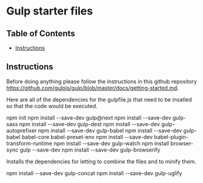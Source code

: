 # Gulp starter files

## Table of Contents

* [Instructions](#dependencies)

## Instructions

Before doing anything please follow the instructions in this github repository https://github.com/gulpjs/gulp/blob/master/docs/getting-started.md.

Here are all of the dependencies for the gulpfile.js that need to be insatled so that the code would be executed.

npm init
npm install --save-dev gulp@next
npm install --save-dev gulp-sass
npm install --save-dev gulp-dest
npm install --save-dev gulp-autoprefixer
npm install --save-dev gulp-babel
npm install --save-dev gulp-babel babel-core babel-preset-env
npm install --save-dev babel-plugin-transform-runtime
npm install --save-dev gulp-watch
npm install browser-sync gulp --save-dev
npm install --save-dev gulp-browserify

Installs the dependencies for letting to combine the files and to minify them.

npm install --save-dev gulp-concat
npm install --save-dev gulp-uglify